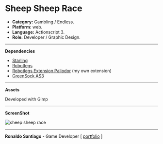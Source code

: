 # Sheep Sheep Race

+ **Category:** Gambling / Endless.
+ **Platform:** web.
+ **Language:** Actionscript 3.
+ **Role:** Developer / Graphic Design.


* * *

**Dependencies**

+ [Starling](https://github.com/Gamua/Starling-Framework)
+ [Robotlegs](https://github.com/robotlegs/robotlegs-framework)
+ [Robotlegs Extension Paliodor](https://github.com/RonaldoSetzer/robotlegs-extensions-Palidor) (my own extension)
+ [GreenSock AS3](https://github.com/greensock/GreenSock-AS3)


* * *

**Assets**

Developed with Gimp


* * *

**ScreenShot**

![sheep sheep race](https://ronaldosetzer.github.io/portfolio/images/screenshots/sheep_sheep_race.png)

* * *

**Ronaldo Santiago**  - Game Developer [ [portfolio](https://ronaldosetzer.github.io/portfolio/) ]
